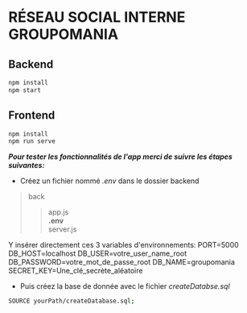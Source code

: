 # RÉSEAU SOCIAL INTERNE GROUPOMANIA

## Backend

```bash
npm install
npm start
```

## Frontend

```bash
npm install
npm run serve
```

***Pour tester les fonctionnalités de l'app merci de suivre les étapes suivantes:***

- Créez un fichier nommé *.env* dans le dossier backend

> back
>> app.js\
>> **.env**\
>> server.js

Y insérer directement ces 3 variables d'environnements:
PORT=5000
DB_HOST=localhost
DB_USER=votre_user_name_root
DB_PASSWORD=votre_mot_de_passe_root
DB_NAME=groupomania
SECRET_KEY=Une_clé_secrète_aléatoire

- Puis créez la base de donnée avec le fichier *createDatabse.sql*

```bash
SOURCE yourPath/createDatabase.sql;
```
